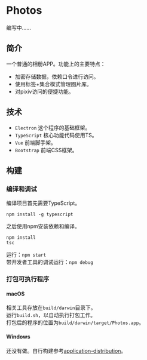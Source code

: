 # Photos
编写中……

## 简介
一个普通的相册APP。功能上的主要特点：  
* 加密存储数据，依赖口令进行访问。
* 使用标签+集合模式管理图片库。
* 对pixiv访问的便捷功能。

## 技术
* `Electron` 这个程序的基础框架。
* `TypeScript` 核心功能代码使用TS。
* `Vue` 前端脚手架。
* `Bootstrap` 前端CSS框架。

## 构建
### 编译和调试
编译项目首先需要TypeScript。
```
npm install -g typescript
```
之后使用npm安装依赖和编译。
```
npm install
tsc
```
运行：`npm start`  
带开发者工具的调试运行：`npm debug`

### 打包可执行程序
#### macOS
相关工具存放在`build/darwin`目录下。  
运行`build.sh`，以自动执行打包工作。    
打包后的程序的位置为`build/darwin/target/Photos.app`。

#### Windows
还没有做。自行构建参考[application-distribution](https://electronjs.org/docs/tutorial/application-distribution)。